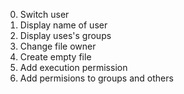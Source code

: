 0) Switch user
1) Display name of user
2) Display uses's groups
3) Change file owner
4) Create empty file
5) Add execution permission
6) Add permisions to groups and others

